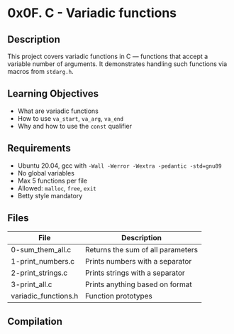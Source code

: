# 0x0F. C - Variadic functions

## Description
This project covers variadic functions in C — functions that accept a variable number of arguments. It demonstrates handling such functions via macros from `stdarg.h`.

## Learning Objectives
- What are variadic functions
- How to use `va_start`, `va_arg`, `va_end`
- Why and how to use the `const` qualifier

## Requirements
- Ubuntu 20.04, gcc with `-Wall -Werror -Wextra -pedantic -std=gnu89`
- No global variables
- Max 5 functions per file
- Allowed: `malloc`, `free`, `exit`
- Betty style mandatory

## Files
| File                 | Description                         |
|----------------------|-------------------------------------|
| 0-sum_them_all.c      | Returns the sum of all parameters  |
| 1-print_numbers.c     | Prints numbers with a separator    |
| 2-print_strings.c     | Prints strings with a separator    |
| 3-print_all.c         | Prints anything based on format    |
| variadic_functions.h  | Function prototypes                |

## Compilation